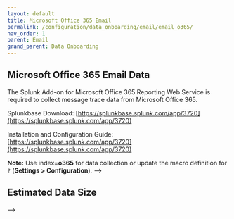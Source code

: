 ```yaml
---
layout: default
title: Microsoft Office 365 Email
permalink: /configuration/data_onboarding/email/email_o365/
nav_order: 1
parent: Email
grand_parent: Data Onboarding
---
```


## **Microsoft Office 365 Email Data**

The Splunk Add-on for Microsoft Office 365 Reporting Web Service is required to collect message trace data from Microsoft Office 365. 

Splunkbase Download:
[https://splunkbase.splunk.com/app/3720](https://splunkbase.splunk.com/app/3720) 

Installation and Configuration Guide:
[https://splunkbase.splunk.com/app/3720](https://splunkbase.splunk.com/app/3720)

**Note:** Use index=**o365** for data collection or update the macro definition for `?` (**Settings > Configuration**).
--><TODO Vatsal>

## Estimated Data Size
--><TODO Vatsal>
